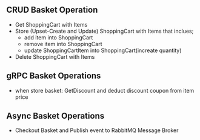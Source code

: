 ﻿## CRUD Basket Operation

- Get ShoppingCart with Items
- Store (Upset-Create and Update) ShoppingCart with Items that inclues;
	- add item into ShoppingCart
	- remove item into ShoppingCart
	- update ShoppingCartItem into ShoppingCart(increate quantity)
- Delete ShoppingCart with Items


## gRPC Basket Operations

- when store basket: GetDiscount and deduct discount coupon from item price

## Async Basket Operations

- Checkout Basket and Publish event to RabbitMQ Message Broker